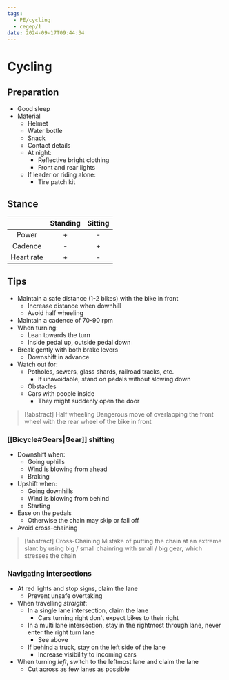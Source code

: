 ```yaml
---
tags:
  - PE/cycling
  - cegep/1
date: 2024-09-17T09:44:34
---
```


# Cycling

## Preparation

- Good sleep
- Material
	- Helmet
	- Water bottle
	- Snack
	- Contact details
	- At night:
		- Reflective bright clothing
		- Front and rear lights
	- If leader or riding alone:
		- Tire patch kit

## Stance

|            | Standing | Sitting |
|:----------:|:--------:|:-------:|
|   Power    |    +     |    -    |
|  Cadence   |    -     |    +    |
| Heart rate |    +     |    -    |

## Tips

- Maintain a safe distance (1-2 bikes) with the bike in front
	- Increase distance when downhill
	- Avoid half wheeling
- Maintain a cadence of 70-90 rpm
- When turning:
	- Lean towards the turn
	- Inside pedal up, outside pedal down
- Break gently with both brake levers
	- Downshift in advance
- Watch out for:
	- Potholes, sewers, glass shards, railroad tracks, etc.
		- If unavoidable, stand on pedals without slowing down
	- Obstacles
	- Cars with people inside
		- They might suddenly open the door

> [!abstract] Half wheeling
> Dangerous move of overlapping the front wheel with the rear wheel of the bike in front

### [[Bicycle#Gears|Gear]] shifting

- Downshift when:
	- Going uphills
	- Wind is blowing from ahead
	- Braking
- Upshift when:
	- Going downhills
	- Wind is blowing from behind
	- Starting
- Ease on the pedals
	- Otherwise the chain may skip or fall off
- Avoid cross-chaining

> [!abstract] Cross-Chaining
> Mistake of putting the chain at an extreme slant by using big / small chainring with small / big gear, which stresses the chain

### Navigating intersections

- At red lights and stop signs, claim the lane
	- Prevent unsafe overtaking
- When travelling *straight*:
	- In a single lane intersection, claim the lane
		- Cars turning right don't expect bikes to their right
	- In a multi lane intersection, stay in the rightmost through lane, never enter the right turn lane
		- See above
	- If behind a truck, stay on the left side of the lane
		- Increase visibility to incoming cars
- When turning *left*, switch to the leftmost lane and claim the lane
	- Cut across as few lanes as possible
